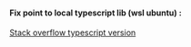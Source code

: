 #### Fix point to local typescript lib (wsl ubuntu) :
[Stack overflow typescript version](https://stackoverflow.com/questions/39668731/what-typescript-version-is-visual-studio-code-using-how-to-update-it)
